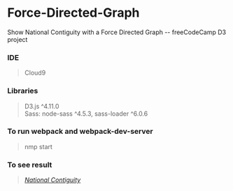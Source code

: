 # Force-Directed-Graph
Show National Contiguity with a Force Directed Graph -- freeCodeCamp D3 project
### IDE
>Cloud9
### Libraries
>D3.js ^4.11.0   
Sass:  node-sass ^4.5.3,  sass-loader ^6.0.6
### To run webpack and webpack-dev-server
>nmp start
### To see result
>*[National Contiguity](https://codepen.io/BeauBo/full/BwqVgb/)*
